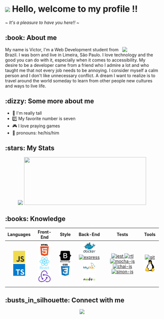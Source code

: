 <h1><img src="https://media.giphy.com/media/mGcNjsfWAjY5AEZNw6/giphy.gif" width="50"> Hello, welcome to my profile !!</h1>
<em>~ It's a pleasure to have you here!! ~</em>

<br>
 
<div>
    <h2>:book: About me </h2>
    <img src="https://i.pinimg.com/originals/09/c6/29/09c62903beeba336dc9da76eb5c9a107.gif" width="120" align="right"/>
    <p align="left">
    My name is Victor, I'm a Web Development student from Brazil. I was born and live in Limeira, São Paulo. I love technology and the good you can do with it, especially when it comes to accessibility. My desire to be a developer came from a friend who I admire a lot and who taught me that not every job needs to be annoying. I consider myself a calm person and I don't like unnecessary conflict. A dream I want to realize is to travel around the world someday to learn from other people new cultures and ways to live life.
    </p>
</div>

<h2>:dizzy: Some more about me</h2>

- 🦒 I'm really tall
- :seven: My favorite number is seven
- 🎮 I love praying games
- 🧑 pronouns: he/his/him 

<h2>:stars: My Stats</h2>
<div align="center">
    <img 
        src="https://github-readme-stats.vercel.app/api?username=ImVictorM&show_icons=true&theme=radical" 
        width="400px" 
    />
    <img 
        src="https://github-readme-stats.vercel.app/api/top-langs/?username=ImVictorM&langs_count=8&layout=compact&title_color=d83b7d&text_color=a9f6e7&bg_color=141321&hide_border=false&theme=tokyonight"
        height="157px" 
        width="400px" 
    />
</div>

<div>
    <h2>:books: Knowledge</h2>
    <table align="center">
        <thead>
            <tr>
                <th>Languages</th>
                <th>Front-End</th>
                <th>Style</th>
                <th>Back-End</th>
                <th>Tests</th>
                <th>Tools</th>
            </tr>
        </thead>
        <tbody>
            <tr>
                <td align="center">
                    <a href="https://developer.mozilla.org/en-US/docs/Web/JavaScript" target="_blank" rel="noreferrer"> 
                        <img 
                            src="https://raw.githubusercontent.com/devicons/devicon/master/icons/javascript/javascript-original.svg" 
                            alt="javascript" 
                            width="40" 
                            height="40"
                        /> 
                    </a>
                    <a href="https://www.typescriptlang.org/" target="_blank" rel="noreferrer"> 
                        <img 
                            src="https://raw.githubusercontent.com/devicons/devicon/master/icons/typescript/typescript-original.svg" 
                            alt="typescript" 
                            width="40" 
                            height="40"
                        /> 
                    </a>
                </td>
                <td align="center">
                    <a href="https://www.w3.org/html/" target="_blank" rel="noreferrer"> 
                        <img 
                            src="https://raw.githubusercontent.com/devicons/devicon/master/icons/html5/html5-original-wordmark.svg" 
                            alt="html5" 
                            width="40" 
                            height="40"
                       /> 
                   </a>
                   <a href="https://reactjs.org/" target="_blank" rel="noreferrer"> 
                       <img 
                           src="https://raw.githubusercontent.com/devicons/devicon/master/icons/react/react-original-wordmark.svg" 
                           alt="react" 
                           width="40" 
                           height="40"
                       /> 
                   </a>
                   <a href="https://redux.js.org" target="_blank" rel="noreferrer"> 
                       <img 
                           src="https://raw.githubusercontent.com/devicons/devicon/master/icons/redux/redux-original.svg" 
                           alt="redux" 
                           width="40" 
                           height="40"
                       /> 
                   </a>
                </td>
                <td align="center">
                    <a href="https://getbootstrap.com" target="_blank" rel="noreferrer">
                        <img 
                            src="https://raw.githubusercontent.com/devicons/devicon/master/icons/bootstrap/bootstrap-plain-wordmark.svg" 
                            alt="bootstrap" 
                            width="40" 
                            height="40"
                        /> 
                    </a>
                    <a href="https://www.w3schools.com/css/" target="_blank" rel="noreferrer"> 
                        <img 
                            src="https://raw.githubusercontent.com/devicons/devicon/master/icons/css3/css3-original-wordmark.svg" 
                            alt="css3" 
                            width="40" 
                            height="40"
                        /> 
                    </a>
                </td>
                <td align="center">
                    <a href="https://www.docker.com/" target="_blank" rel="noreferrer"> 
                        <img 
                            src="https://raw.githubusercontent.com/devicons/devicon/master/icons/docker/docker-original-wordmark.svg" 
                            alt="docker" 
                            width="40" 
                            height="40"
                        /> 
                    </a>
                    <a href="https://expressjs.com/" target="_blank">
                        <img
                            src="https://www.orafox.com/wp-content/uploads/2019/01/expressjs.png"
                            alt="express"
                            width="40"
                            height="40"
                        />
                    </a>
                    <a href="https://www.mysql.com/" target="_blank" rel="noreferrer"> 
                        <img 
                            src="https://raw.githubusercontent.com/devicons/devicon/master/icons/mysql/mysql-original-wordmark.svg" 
                            alt="mysql" 
                            width="40" 
                            height="40"
                        /> 
                    </a>
                    <a href="https://nodejs.org" target="_blank" rel="noreferrer"> 
                        <img 
                            src="https://raw.githubusercontent.com/devicons/devicon/master/icons/nodejs/nodejs-original-wordmark.svg" 
                            alt="nodejs" 
                            width="40" 
                            height="40"
                        /> 
                    </a>
                </td>
                <td align="center">
                    <a href="https://jestjs.io" target="_blank" rel="noreferrer"> 
                        <img 
                            src="https://www.vectorlogo.zone/logos/jestjsio/jestjsio-icon.svg" 
                            alt="jest" 
                            width="40" 
                            height="40"
                        /> 
                    </a>
                    <a href="https://testing-library.com/docs/" target="_blank" rel="noreferrer">
                        <img 
                            src="https://testing-library.com/img/octopus-128x128.png"
                            alt="rtl"
                            width="40"
                            height="40"
                        />
                    </a>
                    <a href="https://mochajs.org/" target="_blank" rel"noreferrer">
                        <img
                            src="https://avatars.githubusercontent.com/u/8770005?s=200&v=4"
                            alt="mocha-js"
                            width="40"
                            height="40"
                        />
                    </a>
                    <a href="https://www.chaijs.com/" target="_blank" rel="noreferrer"> 
                        <img src="https://raw.githubusercontent.com/gist/keithamus/3d8cfbaeddf8bdf5f7cd94a3bdae0934/raw/63ca295f3aa7e1b94b598d84dfe0330383497a8c/Chai%20Logo%20(C).svg"
                            alt="chai-js" 
                            width="40" 
                            height="40"
                        /> 
                    </a>
                    <a href="https://sinonjs.org/" target="_blank" rel="noreferrer"> 
                        <img 
                            src="https://sinonjs.org/assets/images/logo.png" 
                            alt="sinon-js" 
                            width="40" 
                            height="40"
                        /> 
                    </a>
                </td>
                <td align="center">
                    <a href="https://git-scm.com/" target="_blank" rel="noreferrer"> 
                        <img 
                            src="https://www.vectorlogo.zone/logos/git-scm/git-scm-icon.svg"
                            alt="git"
                            width="40"
                            height="40"
                        /> 
                    </a>
                    <a href="https://www.linux.org/" target="_blank" rel="noreferrer"> 
                        <img 
                            src="https://raw.githubusercontent.com/devicons/devicon/master/icons/linux/linux-original.svg" 
                            alt="linux" 
                            width="40" 
                            height="40"
                        /> 
                    </a>
                </td>
            </tr>
        </tbody>
    </table>
</div>

<section>
    <h2> :busts_in_silhouette: Connect with me </h2> 
    <div align="center">
        <a href="https://www.linkedin.com/in/victor-figueiredo-mendes/" target="_blank">
            <img src="https://img.shields.io/badge/LinkedIn-0077B5?style=for-the-badge&logo=linkedin&logoColor=white" />
        </a>
    </div>
</section>


